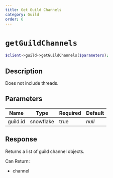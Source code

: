 ```yaml
---
title: Get Guild Channels
category: Guild
order: 6
---
```


# `getGuildChannels`

```php
$client->guild->getGuildChannels($parameters);
```

## Description

Does not include threads.

## Parameters


Name | Type | Required | Default
--- | --- | --- | ---
guild.id | snowflake | true | *null*

## Response

Returns a list of guild channel objects.

Can Return:

* channel
